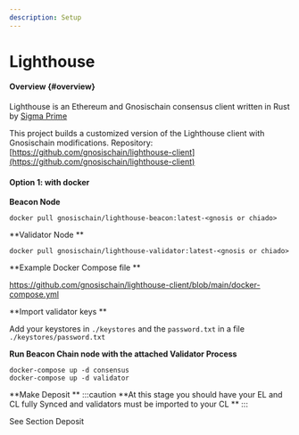 ```yaml
---
description: Setup
---
```


# Lighthouse


#### Overview {#overview}

Lighthouse is an Ethereum and Gnosischain consensus client written in Rust by [Sigma Prime](https://lighthouse.sigmaprime.io/)

This project builds a customized version of the Lighthouse client with Gnosischain modifications.
Repository:[https://github.com/gnosischain/lighthouse-client](https://github.com/gnosischain/lighthouse-client) 



#### Option 1: with docker

**Beacon Node**


```
docker pull gnosischain/lighthouse-beacon:latest-<gnosis or chiado> 
```


**Validator Node **


```
docker pull gnosischain/lighthouse-validator:latest-<gnosis or chiado> 
```


**Example Docker Compose file **

https://github.com/gnosischain/lighthouse-client/blob/main/docker-compose.yml

**Import validator keys **

Add your keystores in `./keystores` and the `password.txt` in a file `./keystores/password.txt`

**Run Beacon Chain node with the attached Validator Process**


```
docker-compose up -d consensus
docker-compose up -d validator
```


**Make Deposit **
:::caution
**At this stage you should have your EL and CL fully Synced and validators must be imported to your CL **
:::

See Section Deposit